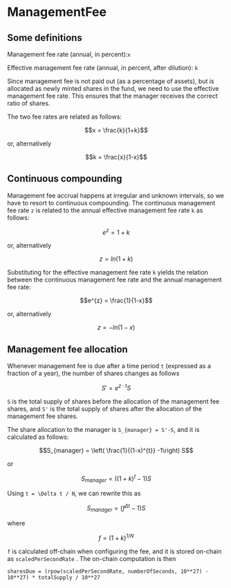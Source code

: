 # ManagementFee

## Some definitions

Management fee rate (annual, in percent):`x`

Effective management fee rate (annual, in percent, after dilution): `k`

Since management fee is not paid out (as a percentage of assets), but is allocated as newly minted shares in the fund, we need to use the effective management fee rate. This ensures that the manager receives the correct ratio of shares.

The two fee rates are related as follows:

$$x = \frac{k}{1+k}$$

or, alternatively

$$k = \frac{x}{1-x}$$

## Continuous compounding

Management fee accrual happens at irregular and unknown intervals, so we have to resort to continuous compounding. The continuous management fee rate `z` is related to the annual effective management fee rate `k` as follows:

$$e^{z} = 1 + k$$

or, alternatively

$$z = ln(1+k)$$

Substituting for the effective management fee rate `k` yields the relation between the continuous management fee rate and the annual management fee rate:

$$e^{z} = \frac{1}{1-x}$$

or, alternatively

$$z=-ln(1-x)$$

## Management fee allocation

Whenever management fee is due after a time period `t` (expressed as a fraction of a year), the number of shares changes as follows

$$S' = e^{z\cdot t} S$$

`S` is the total supply of shares before the allocation of the management fee shares, and `S'` is the total supply of shares after the allocation of the management fee shares.

The share allocation to the manager is `S_{manager} = S'-S`, and it is calculated as follows:

$$S_{manager} = \left( \frac{1}{(1-x)^{t}} -1\right) S$$

or

$$S_{manager} = \left( (1+k)^{t} -1\right) S$$

Using `t = \Delta t / N`, we can rewrite this as

$$S_{manager} = ( f^{\Delta t} -1) S$$

where

$$f = (1+k)^{1/N}$$

`f` is calculated off-chain when configuring the fee, and it is stored on-chain as `scaledPerSecondRate` . The on-chain computation is then

`sharesDue = (rpow(scaledPerSecondRate, numberOfSeconds, 10**27) - 10**27) * totalSupply / 10**27`

